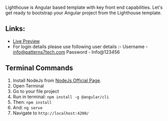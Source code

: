 Lighthouse is Angular based template with key front end capabilities. Let's get ready to bootstrap your Angular project from the Lighthouse template.

## Links:

+ [Live Preview](http://lighthouse.patterns7tech.com)
+ For login details please use following user details :-
    Username - info@patterns7tech.com
    Password - Info@123456

## Terminal Commands

1. Install NodeJs from [NodeJs Official Page](https://nodejs.org/en).
2. Open Terminal
3. Go to your file project
4. Run in terminal: ```npm install -g @angular/cli```
5. Then: ```npm install```
6. And: ```ng serve```
7. Navigate to `http://localhost:4200/`
